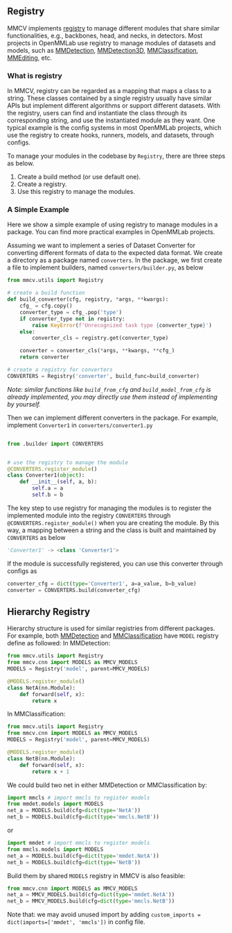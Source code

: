 ## Registry

MMCV implements [registry](https://github.com/open-mmlab/mmcv/blob/master/mmcv/utils/registry.py) to manage different modules that share similar functionalities, e.g., backbones, head, and necks, in detectors.
Most projects in OpenMMLab use registry to manage modules of datasets and models, such as [MMDetection](https://github.com/open-mmlab/mmdetection), [MMDetection3D](https://github.com/open-mmlab/mmdetection3d), [MMClassification](https://github.com/open-mmlab/mmclassification), [MMEditing](https://github.com/open-mmlab/mmediting), etc.

### What is registry

In MMCV, registry can be regarded as a mapping that maps a class to a string.
These classes contained by a single registry usually have similar APIs but implement different algorithms or support different datasets.
With the registry, users can find and instantiate the class through its corresponding string, and use the instantiated module as they want.
One typical example is the config systems in most OpenMMLab projects, which use the registry to create hooks, runners, models, and datasets, through configs.

To manage your modules in the codebase by `Registry`, there are three steps as below.

1. Create a build method (or use default one).
2. Create a registry.
3. Use this registry to manage the modules.

### A Simple Example

Here we show a simple example of using registry to manage modules in a package.
You can find more practical examples in OpenMMLab projects.

Assuming we want to implement a series of Dataset Converter for converting different formats of data to the expected data format.
We create a directory as a package named `converters`.
In the package, we first create a file to implement builders, named `converters/builder.py`, as below

```python
from mmcv.utils import Registry

# create a build function
def build_converter(cfg, registry, *args, **kwargs):
    cfg_ = cfg.copy()
    converter_type = cfg_.pop('type')
    if converter_type not in registry:
        raise KeyError(f'Unrecognized task type {converter_type}')
    else:
        converter_cls = registry.get(converter_type)

    converter = converter_cls(*args, **kwargs, **cfg_)
    return converter

# create a registry for converters
CONVERTERS = Registry('converter', build_func=build_converter)
```

*Note: similar functions like `build_from_cfg` and `build_model_from_cfg` is already implemented, you may directly use them instead of implementing by yourself.*

Then we can implement different converters in the package. For example, implement `Converter1` in `converters/converter1.py`

```python

from .builder import CONVERTERS


# use the registry to manage the module
@CONVERTERS.register_module()
class Converter1(object):
    def __init__(self, a, b):
        self.a = a
        self.b = b
```

The key step to use registry for managing the modules is to register the implemented module into the registry `CONVERTERS` through
`@CONVERTERS.register_module()` when you are creating the module. By this way, a mapping between a string and the class is built and maintained by `CONVERTERS` as below

```python
'Converter1' -> <class 'Converter1'>
```

If the module is successfully registered, you can use this converter through configs as

```python
converter_cfg = dict(type='Converter1', a=a_value, b=b_value)
converter = CONVERTERS.build(converter_cfg)
```

## Hierarchy Registry

Hierarchy structure is used for similar registries from different packages.
For example, both [MMDetection](https://github.com/open-mmlab/mmdetection) and [MMClassification](https://github.com/open-mmlab/mmclassification) have `MODEL` registry define as followed:
In MMDetection:

```python
from mmcv.utils import Registry
from mmcv.cnn import MODELS as MMCV_MODELS
MODELS = Registry('model', parent=MMCV_MODELS)

@MODELS.register_module()
class NetA(nn.Module):
    def forward(self, x):
        return x
```

In MMClassification:

```python
from mmcv.utils import Registry
from mmcv.cnn import MODELS as MMCV_MODELS
MODELS = Registry('model', parent=MMCV_MODELS)

@MODELS.register_module()
class NetB(nn.Module):
    def forward(self, x):
        return x + 1
```

We could build two net in either MMDetection or MMClassification by:

```python
import mmcls # import mmcls to register models
from mmdet.models import MODELS
net_a = MODELS.build(cfg=dict(type='NetA'))
net_b = MODELS.build(cfg=dict(type='mmcls.NetB'))
```

or

```python
import mmdet # import mmcls to register models
from mmcls.models import MODELS
net_a = MODELS.build(cfg=dict(type='mmdet.NetA'))
net_b = MODELS.build(cfg=dict(type='NetB'))
```

Build them by shared `MODELS` registry in MMCV is also feasible:

```python
from mmcv.cnn import MODELS as MMCV_MODELS
net_a = MMCV_MODELS.build(cfg=dict(type='mmdet.NetA'))
net_b = MMCV_MODELS.build(cfg=dict(type='mmcls.NetB'))
```

Note that: we may avoid unused import by adding `custom_imports = dict(imports=['mmdet', 'mmcls'])` in config file.
